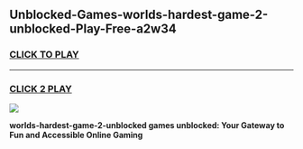 
## Unblocked-Games-worlds-hardest-game-2-unblocked-Play-Free-a2w34
<h3>
<a href="https://premium76.site?title=worlds-hardest-game-2-unblocked&ref=10A">CLICK TO PLAY</a></h3>
<hr>

<h3>
<a href="https://premium76.site?title=worlds-hardest-game-2-unblocked&ref=10A">CLICK 2 PLAY</a>
  
</h3>

<a href="https://premium76.site?title=worlds-hardest-game-2-unblocked&ref=10A"><img src="https://clearcache.store/games.png"></a>


**worlds-hardest-game-2-unblocked games unblocked: Your Gateway to Fun and Accessible Online Gaming**
